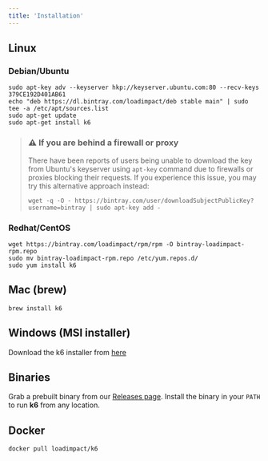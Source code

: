 ```yaml
---
title: 'Installation'
---
```


## Linux


### Debian/Ubuntu

<div class="code-group" data-props='{ "labels": [""] }'>

```shell
sudo apt-key adv --keyserver hkp://keyserver.ubuntu.com:80 --recv-keys 379CE192D401AB61
echo "deb https://dl.bintray.com/loadimpact/deb stable main" | sudo tee -a /etc/apt/sources.list
sudo apt-get update
sudo apt-get install k6
```

</div>

> ### ⚠️ If you are behind a firewall or proxy
>
> There have been reports of users being unable to download the key from Ubuntu's keyserver using `apt-key`
> command due to firewalls or proxies blocking their requests. If you experience this issue, you may try this
> alternative approach instead:
> 
> ```
> wget -q -O - https://bintray.com/user/downloadSubjectPublicKey?username=bintray | sudo apt-key add -
> ```

### Redhat/CentOS

<div class="code-group" data-props='{ "labels": [""] }'>

```shell
wget https://bintray.com/loadimpact/rpm/rpm -O bintray-loadimpact-rpm.repo
sudo mv bintray-loadimpact-rpm.repo /etc/yum.repos.d/
sudo yum install k6
```

</div>

## Mac (brew)

<div class="code-group" data-props='{ "labels": ["Brew"] }'>

```shell
brew install k6
```

</div>

## Windows (MSI installer)

Download the k6 installer from [here](https://dl.bintray.com/loadimpact/windows/k6-v0.27.0-amd64.msi)

## Binaries

Grab a prebuilt binary from our <a href="https://github.com/loadimpact/k6/releases">Releases page</a>.
Install the binary in your `PATH` to run **k6** from any location.

## Docker

<div class="code-group" data-props='{"labels": ["Docker"]}'>

```shell
docker pull loadimpact/k6
```

</div>
